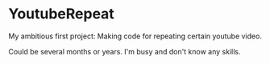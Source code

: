 # YoutubeRepeat
My ambitious first project: Making code for repeating certain youtube video.

Could be several months or years. I'm busy and don't know any skills.
